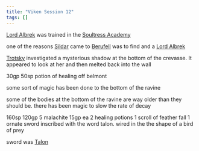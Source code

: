 ```yaml
---
title: "Viken Session 12"
tags: []
---
```


[Lord Albrek](content/NPCs/Lord%20Albrek.md) was trained in the [Soultress Academy](content/Places/Soultress%20Academy.md)

one of the reasons [Sildar](content/NPCs/Sildar.md) came to [Berufell](content/Places/Berufell.md) was to find and a [Lord Albrek](content/NPCs/Lord%20Albrek.md)

[Trotsky](content/PCs/Trotsky.md) investigated a mysterious shadow at the bottom of the crevasse. It appeared to look at her and then melted back into the wall

30gp 50sp potion of healing off belmont

some sort of magic has been done to the bottom of the ravine

some of the bodies at the bottom of the ravine are way older than they should be. there has been magic to slow the rate of decay

160sp 120gp 5 malachite 15gp ea 2 healing potions 1 scroll of feather fall 1 ornate sword inscribed with the word talon. wired in the the shape of a bird of prey

sword was [Talon](content/Objects/Talon.md)

####